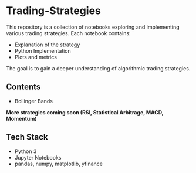 # Trading-Strategies
This repository is a collection of notebooks exploring and implementing various trading strategies. Each notebook contains: 
- Explanation of the strategy
- Python Implementation
- Plots and metrics

The goal is to gain a deeper understanding of algorithmic trading strategies.

## Contents
- Bollinger Bands

**More strategies coming soon (RSI, Statistical Arbitrage, MACD, Momentum)**

## Tech Stack
- Python 3
- Jupyter Notebooks
- pandas, numpy, matplotlib, yfinance
